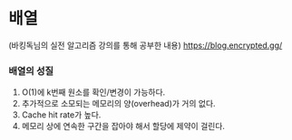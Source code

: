 # 배열

(바킹독님의 실전 알고리즘 강의를 통해 공부한 내용)
https://blog.encrypted.gg/

### 배열의 성질  
1. O(1)에 k번째 원소를 확인/변경이 가능하다.
2. 추가적으로 소모되는 메모리의 양(overhead)가 거의 없다.
3. Cache hit rate가 높다.
4. 메모리 상에 연속한 구간을 잡아야 해서 할당에 제약이 걸린다.

</br>


